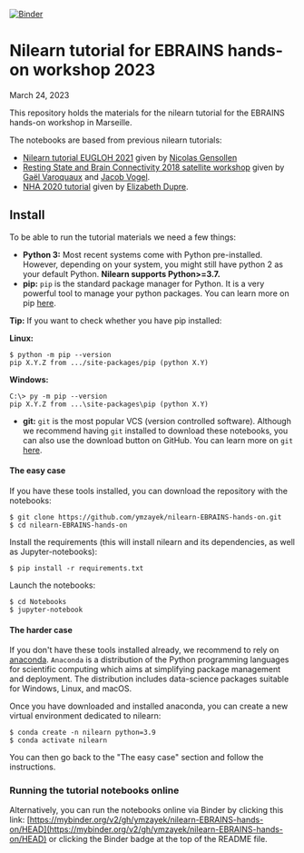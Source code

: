 [![Binder](https://mybinder.org/badge_logo.svg)](https://mybinder.org/v2/gh/ymzayek/nilearn-EBRAINS-hands-on/HEAD)

# Nilearn tutorial for EBRAINS hands-on workshop 2023

March 24, 2023

This repository holds the materials for the nilearn tutorial for the EBRAINS hands-on workshop in Marseille.

The notebooks are based from previous nilearn tutorials:

- [Nilearn tutorial EUGLOH 2021](https://github.com/NicolasGensollen/nilearn-tutorial-EUGLOH-2021) given by [Nicolas Gensollen](https://github.com/NicolasGensollen)
- [Resting State and Brain Connectivity 2018 satellite workshop](https://github.com/illdopejake/RS2018_Nilearn_tutorial) given by [Gaël Varoquaux](https://github.com/GaelVaroquaux) and [Jacob Vogel](https://github.com/illdopejake).
- [NHA 2020 tutorial](https://emdupre.github.io/nha2020-nilearn/01-data-structures.html) given by [Elizabeth Dupre](https://github.com/emdupre).


## Install

To be able to run the tutorial materials we need a few things:

- **Python 3:** Most recent systems come with Python pre-installed. However, depending on your system, you might still have python 2 as your default Python. **Nilearn supports Python>=3.7.**
- **pip:** `pip` is the standard package manager for Python. It is a very powerful tool to manage your python packages. You can learn more on pip [here](https://realpython.com/what-is-pip/).

<div class="alert alert-block alert-info">
<b>Tip:</b> If you want to check whether you have pip installed:

**Linux:**

```
$ python -m pip --version
pip X.Y.Z from .../site-packages/pip (python X.Y)
```

**Windows:**

```
C:\> py -m pip --version
pip X.Y.Z from ...\site-packages\pip (python X.Y)
```
</div>

- **git:** `git` is the most popular VCS (version controlled software). Although we recommend having `git` installed to download these notebooks, you can also use the download button on GitHub. You can learn more on `git` [here](https://git-scm.com/book/en/v2/Getting-Started-What-is-Git%3F).


#### The easy case

If you have these tools installed, you can download the repository with the notebooks:

```
$ git clone https://github.com/ymzayek/nilearn-EBRAINS-hands-on.git
$ cd nilearn-EBRAINS-hands-on
```

Install the requirements (this will install nilearn and its dependencies, as well as Jupyter-notebooks):

```
$ pip install -r requirements.txt
```

Launch the notebooks:

```
$ cd Notebooks
$ jupyter-notebook
```

#### The harder case 

If you don't have these tools installed already, we recommend to rely on [anaconda](https://www.anaconda.com/products/individual). `Anaconda` is a distribution of the Python programming languages for scientific computing which aims at simplifying package management and deployment. The distribution includes data-science packages suitable for Windows, Linux, and macOS.

Once you have downloaded and installed anaconda, you can create a new virtual environment dedicated to nilearn:

```
$ conda create -n nilearn python=3.9
$ conda activate nilearn
```

You can then go back to the "The easy case" section and follow the instructions.

### Running the tutorial notebooks online

Alternatively, you can run the notebooks online via Binder by clicking this link: [https://mybinder.org/v2/gh/ymzayek/nilearn-EBRAINS-hands-on/HEAD](https://mybinder.org/v2/gh/ymzayek/nilearn-EBRAINS-hands-on/HEAD) or clicking the Binder badge at the top of the README file.

